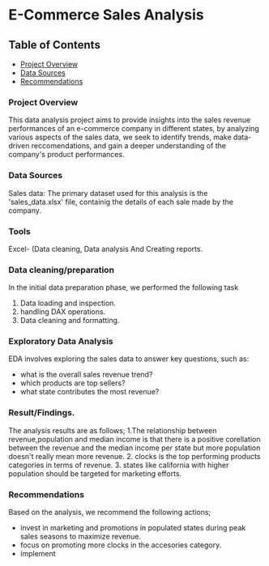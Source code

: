 # E-Commerce Sales Analysis
## Table of Contents

- [Project Overview](#project-overview)
- [Data Sources](#data-sources)
- [Recommendations](#recommendations)

### Project Overview

This data analysis project aims to provide insights into the sales revenue performances of an e-commerce company in different states, by analyzing various aspects of the sales data, we seek to identify trends, make data-driven reccomendations, and gain a deeper understanding of the company's product performances.

### Data Sources

Sales data: The primary dataset used for this analysis is the 'sales_data.xlsx' file, containig the details of each sale made by the company.

### Tools

Excel- (Data cleaning, Data analysis And Creating reports.

### Data cleaning/preparation

In the initial data preparation phase, we performed the following task
1. Data loading and inspection.
2. handling DAX operations.
3. Data cleaning and formatting.


### Exploratory Data Analysis
EDA involves exploring the sales data to answer key questions, such as:

- what is the overall sales revenue trend?
- which products are top sellers?
- what state contributes the most revenue?

### Result/Findings.
The analysis results are as follows;
1.The relationship between revenue,population and median income is that there is a positive corellation between the revenue and the median income per state but more population doesn't really mean more revenue.
2. clocks is the top performing products categories in terms of revenue.
3. states like california with higher population should be targeted for marketing efforts.

### Recommendations

Based on the analysis, we recommend the following actions;
- invest in marketing and promotions in populated states during peak sales seasons to maximize revenue.
- focus on promoting more clocks in the accesories category.
- implement

